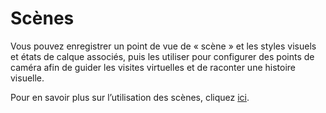 # Scènes

Vous pouvez enregistrer un point de vue de « scène » et les styles visuels et états de calque associés, puis les utiliser pour configurer des points de caméra afin de guider les visites virtuelles et de raconter une histoire visuelle.

Pour en savoir plus sur l’utilisation des scènes, cliquez [ici](../formit-primer/part-i/visual-settings.md).

